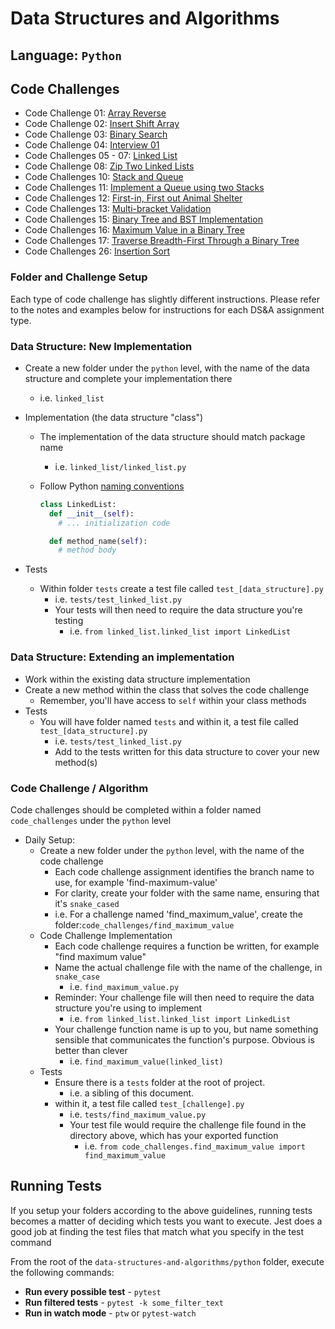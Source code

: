 # Data Structures and Algorithms

## Language: `Python`

## Code Challenges

+ Code Challenge 01: [Array Reverse](code_challenges/array_reverse/README.md)
+ Code Challenge 02: [Insert Shift Array](https://github.com/micgreene/data-structures-and-algorithms/blob/master/python/code_challenges/array_insert_shift/README.md)
+ Code Challenge 03: [Binary Search](https://github.com/micgreene/data-structures-and-algorithms/blob/master/python/code_challenges/binary-search/README.md)
+ Code Challenge 04: [Interview 01](https://github.com/micgreene/data-structures-and-algorithms/blob/master/python/code_challenges/fib-seq/README.md)
+ Code Challenges 05 - 07: [Linked List](https://github.com/micgreene/data-structures-and-algorithms/blob/master/python/code_challenges/linked-list/README.md)
+ Code Challenge 08: [Zip Two Linked Lists](https://github.com/micgreene/data-structures-and-algorithms/blob/master/python/code_challenges/linked-list-zip/README.md)
+ Code Challenges 10: [Stack and Queue](https://github.com/micgreene/data-structures-and-algorithms/blob/master/python/code_challenges/stack_and_queue/README.md)
+ Code Challenges 11: [Implement a Queue using two Stacks](https://github.com/micgreene/data-structures-and-algorithms/blob/master/python/code_challenges/stack_queue_pseudo/README.md)
+ Code Challenges 12: [First-in, First out Animal Shelter](https://github.com/micgreene/data-structures-and-algorithms/blob/master/python/code_challenges/stack_queue_animal_shelter/README.md)
+ Code Challenges 13: [Multi-bracket Validation](https://github.com/micgreene/data-structures-and-algorithms/blob/master/python/code_challenges/stack_queue_bracket/README.md)
+ Code Challenges 15: [Binary Tree and BST Implementation](https://github.com/micgreene/data-structures-and-algorithms/blob/master/python/code_challenges/trees/README.md)
+ Code Challenges 16: [Maximum Value in a Binary Tree](https://github.com/micgreene/data-structures-and-algorithms/blob/master/python/code_challenges/trees/README.md)
+ Code Challenges 17: [Traverse Breadth-First Through a Binary Tree](https://github.com/micgreene/data-structures-and-algorithms/blob/master/python/code_challenges/tree_breadth_first/README.md)
+ Code Challenges 26: [Insertion Sort](https://)

### Folder and Challenge Setup

Each type of code challenge has slightly different instructions. Please refer to the notes and examples below for instructions for each DS&A assignment type.

### Data Structure: New Implementation

- Create a new folder under the `python` level, with the name of the data structure and complete your implementation there
  - i.e. `linked_list`
- Implementation (the data structure "class")
  - The implementation of the data structure should match package name
    - i.e. `linked_list/linked_list.py`
  - Follow Python [naming conventions](https://www.python.org/dev/peps/pep-0008/#naming-conventions)

    ```python
    class LinkedList:
      def __init__(self):
        # ... initialization code

      def method_name(self):
        # method body
    ```

- Tests
  - Within folder `tests` create a test file called `test_[data_structure].py`
    - i.e. `tests/test_linked_list.py`
    - Your tests will then need to require the data structure you're testing
      - i.e. `from linked_list.linked_list import LinkedList`

### Data Structure: Extending an implementation

- Work within the existing data structure implementation
- Create a new method within the class that solves the code challenge
  - Remember, you'll have access to `self` within your class methods
- Tests
  - You will have folder named `tests` and within it, a test file called `test_[data_structure].py`
    - i.e. `tests/test_linked_list.py`
    - Add to the tests written for this data structure to cover your new method(s)

### Code Challenge / Algorithm

Code challenges should be completed within a folder named `code_challenges` under the `python` level

- Daily Setup:
  - Create a new folder under the `python` level, with the name of the code challenge
    - Each code challenge assignment identifies the branch name to use, for example 'find-maximum-value'
    - For clarity, create your folder with the same name, ensuring that it's `snake_cased`
    - i.e. For a challenge named 'find_maximum_value', create the folder:`code_challenges/find_maximum_value`
  - Code Challenge Implementation
    - Each code challenge requires a function be written, for example "find maximum value"
    - Name the actual challenge file with the name of the challenge, in `snake_case`
      - i.e. `find_maximum_value.py`
    - Reminder: Your challenge file will then need to require the data structure you're using to implement
      - i.e. `from linked_list.linked_list import LinkedList`
    - Your challenge function name is up to you, but name something sensible that communicates the function's purpose. Obvious is better than clever
      - i.e. `find_maximum_value(linked_list)`
  - Tests
    - Ensure there is a `tests` folder at the root of project.
      - i.e. a sibling of this document.
    - within it, a test file called `test_[challenge].py`
      - i.e. `tests/find_maximum_value.py`
      - Your test file would require the challenge file found in the directory above, which has your exported function
        - i.e. `from code_challenges.find_maximum_value import find_maximum_value`

## Running Tests

If you setup your folders according to the above guidelines, running tests becomes a matter of deciding which tests you want to execute.  Jest does a good job at finding the test files that match what you specify in the test command

From the root of the `data-structures-and-algorithms/python` folder, execute the following commands:

- **Run every possible test** - `pytest`
- **Run filtered tests** - `pytest -k some_filter_text`
- **Run in watch mode** - `ptw` or `pytest-watch`
